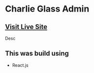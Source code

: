 # Charlie Glass Admin

## [Visit Live Site](https://charlie-glass-admin.vercel.app/)

Desc

## This was build using

- React.js
